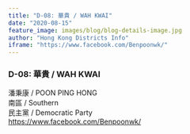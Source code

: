 ```yaml
---
title: "D-08: 華貴 / WAH KWAI"
date: "2020-08-15"
feature_image: images/blog/blog-details-image.jpg
author: "Hong Kong Districts Info"
iframe: "https://www.facebook.com/Benpoonwk/"
---
```


### D-08: 華貴 / WAH KWAI  
潘秉康 / POON PING HONG  
南區 / Southern  
民主黨 / Democratic Party  
https://www.facebook.com/Benpoonwk/
